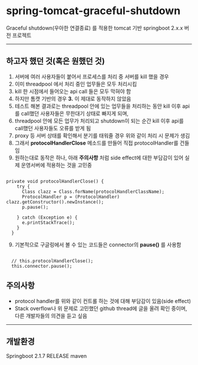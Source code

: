 # spring-tomcat-graceful-shutdown
Graceful shutdown(우아한 연결종료) 를 적용한 tomcat 기반 springboot 2.x.x 버전 프로젝트

<hr/>

## 하고자 했던 것(혹은 원했던 것)
1. 서버에 여러 사용자들이 붙어서 프로세스를 처리 중 서버를 kill 했을 경우
2. 이미 threadpool 에서 처리 중인 업무들은 모두 처리시킴
3. kill 한 시점에서 들어오는 api call 들은 모두 막혀야 함
4. 하지만 톰캣 기반의 경우 **3.** 이 제대로 동작하지 않았음
5. 테스트 해본 결과로는 threadpool 안에 있는 업무들을 처리하는 동안 kill 이후 api를 call했던 사용자들은 무한대기 상태로 빠지게 되며,
6. threadpool 안에 모든 업무가 처리되고 shutdown이 되는 순간 kill 이후 api를 call했던 사용자들도 오류를 받게 됨
7. proxy 등 서버 상태를 확인해서 분기를 태워줄 경우 위와 같이 처리 시 문제가 생김
8. 그래서 **protocolHandlerClose** 메소드를 만들어 직접 protocolHandler를 건들임
9. 원하는대로 동작은 하나, 아래 **주의사항** 처럼 side effect에 대한 부담감이 있어 실제 운영서버에 적용하는 것을 고민중

<pre><code>
private void protocolHandlerClose() {
    try {
      Class<?> clazz = Class.forName(protocolHandlerClassName);
      ProtocolHandler p = (ProtocolHandler) clazz.getConstructor().newInstance();
      p.pause();

    } catch (Exception e) {
      e.printStackTrace();
    }
  }
</code></pre>

9. 기본적으로 구글링에서 볼 수 있는 코드들은 connector의 **pause()** 를 사용함
<pre><code>
  // this.protocolHandlerClose();
  this.connector.pause();
</code></pre>

## 주의사항
* protocol handler를 위와 같이 컨트롤 하는 것에 대해 부담감이 있음(side effect)
* Stack overflow나 위 문제로 고민했던 github thread에 글을 올려 확인 중이며, 다른 개발자들의 의견을 듣고 싶음

<hr/>

## 개발환경
Springboot 2.1.7 RELEASE
maven
